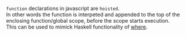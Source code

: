 `function` declarations in javascript are `hoisted`.       
In other words the function is interpeted and appended to the top of the enclosing function/global scope, before the scope starts execution.        
This can be used to mimick Haskell functionality of [where](https://kiru.io/blog/posts/2024/dear-language-designers-please-copy-where-from-haskell/).
